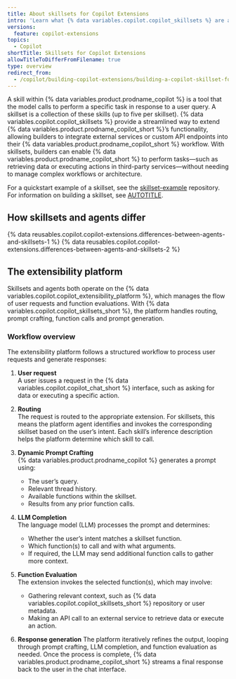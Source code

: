 ```yaml
---
title: About skillsets for Copilot Extensions
intro: 'Learn what {% data variables.copilot.copilot_skillsets %} are and how they simplify integrating third-party tools and functions into your {% data variables.product.prodname_copilot_short %} experience.'
versions:
  feature: copilot-extensions
topics:
  - Copilot
shortTitle: Skillsets for Copilot Extensions
allowTitleToDifferFromFilename: true
type: overview
redirect_from:
  - /copilot/building-copilot-extensions/building-a-copilot-skillset-for-your-copilot-extension/about-copilot-skillsets
---
```


A skill within {% data variables.product.prodname_copilot %} is a tool that the model calls to perform a specific task in response to a user query. A skillset is a collection of these skills (up to five per skillset). {% data variables.copilot.copilot_skillsets %} provide a streamlined way to extend {% data variables.product.prodname_copilot_short %}’s functionality, allowing builders to integrate external services or custom API endpoints into their {% data variables.product.prodname_copilot_short %} workflow. With skillsets, builders can enable {% data variables.product.prodname_copilot_short %} to perform tasks—such as retrieving data or executing actions in third-party services—without needing to manage complex workflows or architecture.

For a quickstart example of a skillset, see the [skillset-example](https://github.com/copilot-extensions/skillset-example) repository. For information on building a skillset, see [AUTOTITLE](/copilot/building-copilot-extensions/building-a-copilot-skillset-for-your-copilot-extension/building-copilot-skillsets).

## How skillsets and agents differ

{% data reusables.copilot.copilot-extensions.differences-between-agents-and-skillsets-1 %}
{% data reusables.copilot.copilot-extensions.differences-between-agents-and-skillsets-2 %}

## The extensibility platform

Skillsets and agents both operate on the {% data variables.copilot.copilot_extensibility_platform %}, which manages the flow of user requests and function evaluations. With {% data variables.copilot.copilot_skillsets_short %}, the platform handles routing, prompt crafting, function calls and prompt generation.

### Workflow overview

The extensibility platform follows a structured workflow to process user requests and generate responses:

1. **User request**  
A user issues a request in the {% data variables.copilot.copilot_chat_short %} interface, such as asking for data or executing a specific action.

1. **Routing**  
The request is routed to the appropriate extension. For skillsets, this means the platform agent identifies and invokes the corresponding skillset based on the user’s intent. Each skill’s inference description helps the platform determine which skill to call.

1. **Dynamic Prompt Crafting**  
{% data variables.product.prodname_copilot %} generates a prompt using:
   * The user’s query.
   * Relevant thread history.
   * Available functions within the skillset.
   * Results from any prior function calls.

1. **LLM Completion**  
The language model (LLM) processes the prompt and determines:
   * Whether the user’s intent matches a skillset function.
   * Which function(s) to call and with what arguments.
   * If required, the LLM may send additional function calls to gather more context.

1. **Function Evaluation**  
The extension invokes the selected function(s), which may involve:
   * Gathering relevant context, such as {% data variables.copilot.copilot_skillsets_short %} repository or user metadata.
   * Making an API call to an external service to retrieve data or execute an action.

1. **Response generation**
The platform iteratively refines the output, looping through prompt crafting, LLM completion, and function evaluation as needed. Once the process is complete, {% data variables.product.prodname_copilot_short %} streams a final response back to the user in the chat interface.
